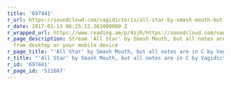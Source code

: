 ```yaml
---
title: '697441'
r_url: https://soundcloud.com/vagidictoris/all-star-by-smash-mouth-but-all-notes-are-in-c
r_date: 2017-01-13 06:25:12.301000000 Z
r_wrapped_url: https://www.reading.am/p/4zjR/https://soundcloud.com/vagidictoris/all-star-by-smash-mouth-but-all-notes-are-in-c
r_page_description: Stream 'All Star' by Smash Mouth, but all notes are in C by Vagidictoris
  from desktop or your mobile device
r_page_title: "'All Star' by Smash Mouth, but all notes are in C by Vagidictoris"
r_title: "'All Star' by Smash Mouth, but all notes are in C by Vagidictoris"
r_id: '697441'
r_page_id: '511607'
---
```


